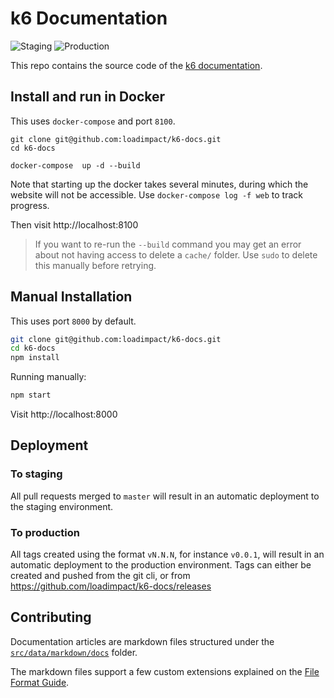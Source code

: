 # k6 Documentation
![Staging](https://github.com/loadimpact/k6-docs/workflows/Staging/badge.svg)
![Production](https://github.com/loadimpact/k6-docs/workflows/Production/badge.svg)

This repo contains the source code of the [k6 documentation](https://k6.io/docs/).

## Install and run in Docker

This uses `docker-compose` and port `8100`.

```shell
git clone git@github.com:loadimpact/k6-docs.git
cd k6-docs

docker-compose  up -d --build
```

Note that starting up the docker takes several minutes, during which the
website will not be accessible. Use `docker-compose log -f web` to track
progress. 

Then visit http://localhost:8100

> If you want to re-run the `--build` command you may get an error about not
having access to delete a `cache/` folder. Use `sudo` to delete this manually
before retrying.


## Manual Installation

This uses port `8000` by default.

```bash
git clone git@github.com:loadimpact/k6-docs.git
cd k6-docs
npm install
```

Running manually: 

```bash
npm start
```

Visit http://localhost:8000

## Deployment

### To staging
All pull requests merged to `master` will result in an automatic deployment to the staging environment.

### To production
All tags created using the format `vN.N.N`, for instance `v0.0.1`, will result in an automatic deployment to the production environment. Tags can either be created and pushed from the git cli, or from https://github.com/loadimpact/k6-docs/releases

## Contributing

Documentation articles are markdown files structured under the
[`src/data/markdown/docs`](src/data/markdown/docs) folder. 

The markdown files support a few custom extensions explained on the [File Format Guide](CONTRIBUTING_FILE_FORMAT.md).
